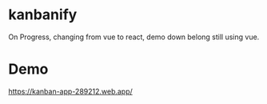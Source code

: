 # kanbanify

On Progress, changing from vue to react, demo down belong still using vue.


# Demo
https://kanban-app-289212.web.app/
